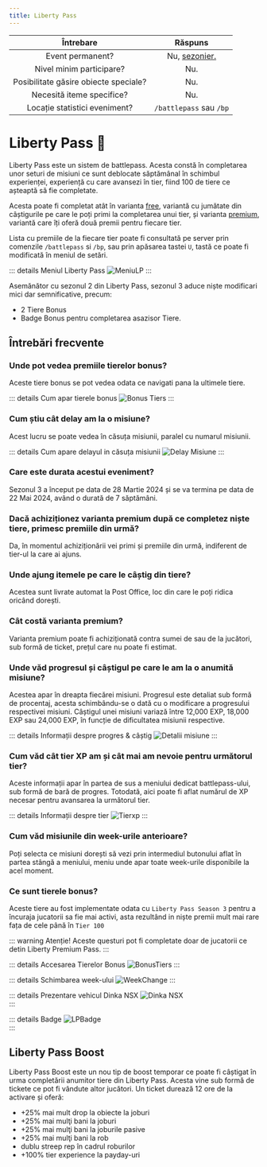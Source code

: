```yaml
---
title: Liberty Pass
---
```


| Întrebare | Răspuns |
| :-----------: | :-----------: |
| Event permanent? | Nu, [sezonier.](./index.md#evenimentele-se-impart-in-3-categorii) |
| Nivel minim participare? | Nu. |
| Posibilitate găsire obiecte speciale? | Nu. |
| Necesită iteme specifice? | Nu. |
| Locație statistici eveniment? | `/battlepass` sau `/bp` |

# Liberty Pass 🎫

Liberty Pass este un sistem de battlepass. Acesta constă în completarea unor seturi de misiuni ce sunt deblocate săptămânal în schimbul experienței, experiență cu care avansezi în tier, fiind 100 de tiere ce așteaptă să fie completate. 

Acesta poate fi completat atât în varianta [free](#varianta-free), variantă cu jumătate din câștigurile pe care le poți primi la completarea unui tier, și varianta [premium](#varianta-premium), variantă care îți oferă două premii pentru fiecare tier. 

Lista cu premiile de la fiecare tier poate fi consultată pe server prin comenzile `/battlepass` si `/bp`, sau prin apăsarea tastei `U`, tastă ce poate fi modificată în meniul de setări.

::: details Meniul Liberty Pass
<Image src="https://i.imgur.com/LfrWFGO.png" alt="MeniuLP" />
:::

Asemănător cu sezonul 2 din Liberty Pass, sezonul 3 aduce niște modificari mici dar semnificative, precum:
- 2 Tiere Bonus
- Badge Bonus pentru completarea asazisor Tiere.

## Întrebări frecvente

### Unde pot vedea premiile tierelor bonus?
Aceste tiere bonus se pot vedea odata ce navigati pana la ultimele tiere.

::: details Cum apar tierele bonus
<Image src="https://i.imgur.com/OUoM4NC.png" alt="Bonus Tiers" /> 
:::

### Cum știu cât delay am la o misiune?
Acest lucru se poate vedea în căsuța misiunii, paralel cu numarul misiunii.

::: details Cum apare delayul in căsuța misiunii
<Image src="https://i.imgur.com/OrAjUwN.png" alt="Delay Misiune" /> 
:::

### Care este durata acestui eveniment?
Sezonul 3 a început pe data de 28 Martie 2024 și se va termina pe data de 22 Mai 2024, având o durată de 7 săptămâni.

### Dacă achiziționez varianta premium după ce completez niște tiere, primesc premiile din urmă?
Da, în momentul achiziționării vei primi și premiile din urmă, indiferent de tier-ul la care ai ajuns.

### Unde ajung itemele pe care le câștig din tiere?
Acestea sunt livrate automat la Post Office, loc din care le poți ridica oricând dorești.

### Cât costă varianta premium?
Varianta premium poate fi achiziționată contra sumei de <Gold :amount='10_000'/> sau de la jucători, sub formă de ticket, prețul care nu poate fi estimat.

### Unde văd progresul și câștigul pe care le am la o anumită misiune? 

Acestea apar în dreapta fiecărei misiuni. Progresul este detaliat sub formă de procentaj, acesta schimbându-se o dată cu o modificare a progresului respectivei misiuni. Câștigul unei misiuni variază între 12,000 EXP, 18,000 EXP sau 24,000 EXP, în funcție de dificultatea misiunii respective.

::: details Informații despre progres & câștig
<Image src="https://i.imgur.com/xsccp7t.png" alt="Detalii misiune" /> 
:::

### Cum văd cât tier XP am și cât mai am nevoie pentru următorul tier?
Aceste informații apar în partea de sus a meniului dedicat battlepass-ului, sub formă de bară de progres. Totodată, aici poate fi aflat numărul de XP necesar pentru avansarea la următorul tier.

::: details Informații despre tier
<Image src="https://i.imgur.com/80xzB2E.png" alt="Tierxp"/>
:::

### Cum văd misiunile din week-urile anterioare?
Poți selecta ce misiuni dorești să vezi prin intermediul butonului aflat în partea stângă a meniului, meniu unde apar toate week-urile disponibile la acel moment.

### Ce sunt tierele bonus?
Aceste tiere au fost implementate odata cu `Liberty Pass Season 3` pentru a încuraja jucatorii sa fie mai activi, asta rezultând in niște premii mult mai rare fața de cele până în `Tier 100`

::: warning Atenție! 
Aceste questuri pot fi completate doar de jucatorii ce detin Liberty Premium Pass.
::: 

::: details Accesarea Tierelor Bonus
<Image src="https://i.imgur.com/zg1gHES.gif" alt="BonusTiers"/>
:::

::: details Schimbarea week-ului
<Image src="https://i.imgur.com/7ei6ijM.gif" alt="WeekChange"/>
:::

::: details Prezentare vehicul Dinka NSX
<Image src="https://i.imgur.com/3LYRda9.jpeg" alt="Dinka NSX" />  
:::

::: details Badge
<Image src="https://i.imgur.com/TGFt4Yd.png" alt="LPBadge" />  
:::

## Liberty Pass Boost

Liberty Pass Boost este un nou tip de boost temporar ce poate fi câștigat în urma completării anumitor tiere din Liberty Pass. Acesta vine sub formă de tickete ce pot fi vândute altor jucători. Un ticket durează 12 ore de la activare și oferă:

 - +25% mai mult drop la obiecte la joburi
 - +25% mai mulţi bani la joburi
 - +25% mai mulţi bani la joburile pasive
 - +25% mai mulţi bani la rob
 - dublu streep rep în cadrul roburilor
 - +100% tier experience la payday-uri
